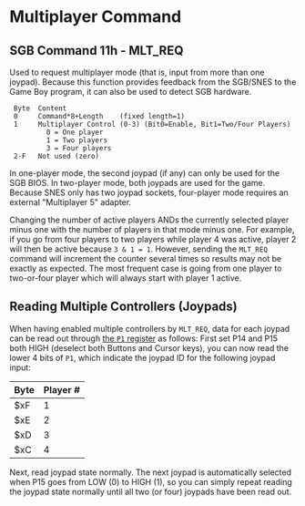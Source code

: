 # Multiplayer Command

## SGB Command 11h - MLT_REQ

Used to request multiplayer mode (that is, input from more than one joypad).
Because this function provides feedback from the SGB/SNES to the Game
Boy program, it can also be used to detect SGB hardware.

```
 Byte  Content
 0     Command*8+Length    (fixed length=1)
 1     Multiplayer Control (0-3) (Bit0=Enable, Bit1=Two/Four Players)
         0 = One player
         1 = Two players
         3 = Four players
 2-F   Not used (zero)
```

In one-player mode, the second joypad (if any) can only be used for
the SGB BIOS. In two-player mode, both joypads are used for the game.
Because SNES only has two joypad sockets, four-player mode requires an
external "Multiplayer 5" adapter.

Changing the number of active players ANDs the currently selected player
minus one with the number of players in that mode minus one. For example,
if you go from four players to two players while player 4 was active,
player 2 will then be active because `3 & 1 = 1`. However, sending the
`MLT_REQ` command will increment the counter several times so results may
not be exactly as expected. The most frequent case is going from one
player to two-or-four player which will always start with player 1
active.

## Reading Multiple Controllers (Joypads)

When having enabled multiple controllers by `MLT_REQ`, data for each
joypad can be read out through [the `P1` register](<#FF00 - P1/JOYP - Joypad (R/W)>) as follows: First
set P14 and P15 both HIGH (deselect both Buttons and Cursor keys), you
can now read the lower 4 bits of `P1`, which indicate the joypad ID for
the following joypad input:

Byte | Player \#
-----|-----------
 $xF | 1
 $xE | 2
 $xD | 3
 $xC | 4

Next, read joypad state normally.
The next joypad is automatically selected when P15 goes from LOW (0) to HIGH (1), so you can simply repeat reading the joypad state normally until all two (or four) joypads have been read out.

